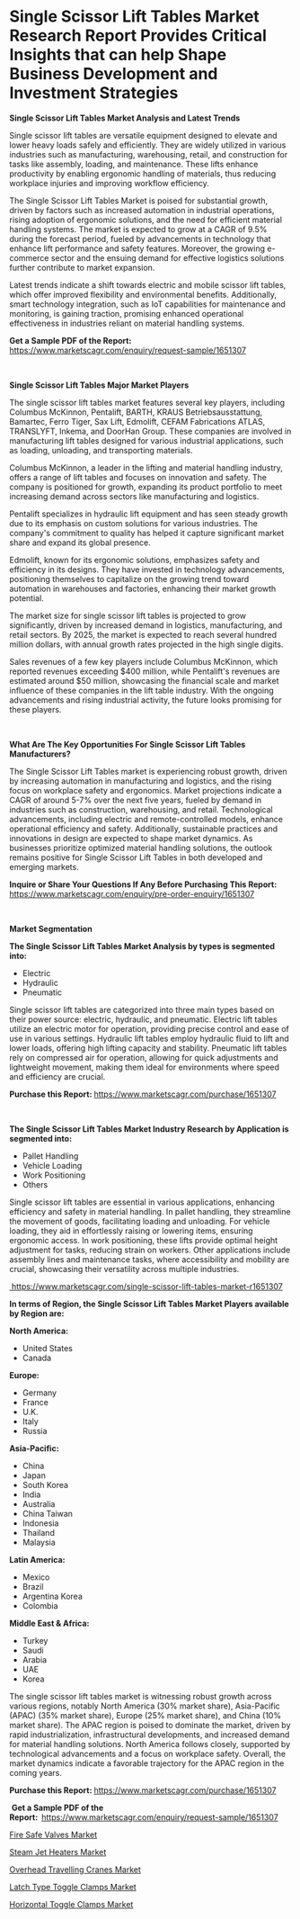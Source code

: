 <p><h1>Single Scissor Lift Tables Market Research Report Provides Critical Insights that can help Shape Business Development and Investment Strategies</h1></p><p><strong>Single Scissor Lift Tables Market Analysis and Latest Trends</strong></p>
<p><p>Single scissor lift tables are versatile equipment designed to elevate and lower heavy loads safely and efficiently. They are widely utilized in various industries such as manufacturing, warehousing, retail, and construction for tasks like assembly, loading, and maintenance. These lifts enhance productivity by enabling ergonomic handling of materials, thus reducing workplace injuries and improving workflow efficiency.</p><p>The Single Scissor Lift Tables Market is poised for substantial growth, driven by factors such as increased automation in industrial operations, rising adoption of ergonomic solutions, and the need for efficient material handling systems. The market is expected to grow at a CAGR of 9.5% during the forecast period, fueled by advancements in technology that enhance lift performance and safety features. Moreover, the growing e-commerce sector and the ensuing demand for effective logistics solutions further contribute to market expansion. </p><p>Latest trends indicate a shift towards electric and mobile scissor lift tables, which offer improved flexibility and environmental benefits. Additionally, smart technology integration, such as IoT capabilities for maintenance and monitoring, is gaining traction, promising enhanced operational effectiveness in industries reliant on material handling systems.</p></p>
<p><strong>Get a Sample PDF of the Report:&nbsp;</strong> <a href="https://www.marketscagr.com/enquiry/request-sample/1651307?utm_campaign=2955&utm_medium=2&utm_source=Github&utm_content=ia&utm_term=23032025&utm_id=single-scissor-lift-tables">https://www.marketscagr.com/enquiry/request-sample/1651307</a></p>
<p>&nbsp;</p>
<p><strong>Single Scissor Lift Tables Major Market Players</strong></p>
<p><p>The single scissor lift tables market features several key players, including Columbus McKinnon, Pentalift, BARTH, KRAUS Betriebsausstattung, Bamartec, Ferro Tiger, Sax Lift, Edmolift, CEFAM Fabrications ATLAS, TRANSLYFT, Inkema, and DoorHan Group. These companies are involved in manufacturing lift tables designed for various industrial applications, such as loading, unloading, and transporting materials.</p><p>Columbus McKinnon, a leader in the lifting and material handling industry, offers a range of lift tables and focuses on innovation and safety. The company is positioned for growth, expanding its product portfolio to meet increasing demand across sectors like manufacturing and logistics.</p><p>Pentalift specializes in hydraulic lift equipment and has seen steady growth due to its emphasis on custom solutions for various industries. The company's commitment to quality has helped it capture significant market share and expand its global presence.</p><p>Edmolift, known for its ergonomic solutions, emphasizes safety and efficiency in its designs. They have invested in technology advancements, positioning themselves to capitalize on the growing trend toward automation in warehouses and factories, enhancing their market growth potential.</p><p>The market size for single scissor lift tables is projected to grow significantly, driven by increased demand in logistics, manufacturing, and retail sectors. By 2025, the market is expected to reach several hundred million dollars, with annual growth rates projected in the high single digits.</p><p>Sales revenues of a few key players include Columbus McKinnon, which reported revenues exceeding $400 million, while Pentalift's revenues are estimated around $50 million, showcasing the financial scale and market influence of these companies in the lift table industry. With the ongoing advancements and rising industrial activity, the future looks promising for these players.</p></p>
<p>&nbsp;</p>
<p><strong>What Are The Key Opportunities For Single Scissor Lift Tables Manufacturers?</strong></p>
<p><p>The Single Scissor Lift Tables market is experiencing robust growth, driven by increasing automation in manufacturing and logistics, and the rising focus on workplace safety and ergonomics. Market projections indicate a CAGR of around 5-7% over the next five years, fueled by demand in industries such as construction, warehousing, and retail. Technological advancements, including electric and remote-controlled models, enhance operational efficiency and safety. Additionally, sustainable practices and innovations in design are expected to shape market dynamics. As businesses prioritize optimized material handling solutions, the outlook remains positive for Single Scissor Lift Tables in both developed and emerging markets.</p></p>
<p><strong>Inquire or Share Your Questions If Any Before Purchasing This Report:</strong> <a href="https://www.marketscagr.com/enquiry/pre-order-enquiry/1651307?utm_campaign=2955&utm_medium=2&utm_source=Github&utm_content=ia&utm_term=23032025&utm_id=single-scissor-lift-tables">https://www.marketscagr.com/enquiry/pre-order-enquiry/1651307</a></p>
<p>&nbsp;</p>
<p><strong>Market Segmentation</strong></p>
<p><strong>The Single Scissor Lift Tables Market Analysis by types is segmented into:</strong></p>
<p><ul><li>Electric</li><li>Hydraulic</li><li>Pneumatic</li></ul></p>
<p><p>Single scissor lift tables are categorized into three main types based on their power source: electric, hydraulic, and pneumatic. Electric lift tables utilize an electric motor for operation, providing precise control and ease of use in various settings. Hydraulic lift tables employ hydraulic fluid to lift and lower loads, offering high lifting capacity and stability. Pneumatic lift tables rely on compressed air for operation, allowing for quick adjustments and lightweight movement, making them ideal for environments where speed and efficiency are crucial.</p></p>
<p><strong>Purchase this Report:&nbsp;</strong><a href="https://www.marketscagr.com/purchase/1651307?utm_campaign=2955&utm_medium=2&utm_source=Github&utm_content=ia&utm_term=23032025&utm_id=single-scissor-lift-tables">https://www.marketscagr.com/purchase/1651307</a></p>
<p>&nbsp;</p>
<p><strong>The Single Scissor Lift Tables Market Industry Research by Application is segmented into:</strong></p>
<p><ul><li>Pallet Handling</li><li>Vehicle Loading</li><li>Work Positioning</li><li>Others</li></ul></p>
<p><p>Single scissor lift tables are essential in various applications, enhancing efficiency and safety in material handling. In pallet handling, they streamline the movement of goods, facilitating loading and unloading. For vehicle loading, they aid in effortlessly raising or lowering items, ensuring ergonomic access. In work positioning, these lifts provide optimal height adjustment for tasks, reducing strain on workers. Other applications include assembly lines and maintenance tasks, where accessibility and mobility are crucial, showcasing their versatility across multiple industries.</p></p>
<p><a href="https://www.marketscagr.com/single-scissor-lift-tables-market-r1651307?utm_campaign=2955&utm_medium=2&utm_source=Github&utm_content=ia&utm_term=23032025&utm_id=single-scissor-lift-tables">&nbsp;https://www.marketscagr.com/single-scissor-lift-tables-market-r1651307</a></p>
<p><strong>In terms of Region, the Single Scissor Lift Tables Market Players available by Region are:</strong></p>
<p>
    <p> <strong> North America: </strong>
        <ul>
            <li>United States</li>
            <li>Canada</li>
        </ul>
        </p> 
    <p> <strong> Europe: </strong>
        <ul>
            <li>Germany</li>
            <li>France</li>
            <li>U.K.</li>
            <li>Italy</li>
            <li>Russia</li>
        </ul>
        </p> 
    <p> <strong> Asia-Pacific: </strong>
        <ul>
            <li>China</li>
            <li>Japan</li>
            <li>South Korea</li>
            <li>India</li>
            <li>Australia</li>
            <li>China Taiwan</li>
            <li>Indonesia</li>
            <li>Thailand</li>
            <li>Malaysia</li>
        </ul>
        </p> 
    <p> <strong> Latin America: </strong>
        <ul>
            <li>Mexico</li>
            <li>Brazil</li>
            <li>Argentina Korea</li>
            <li>Colombia</li>
        </ul>
        </p> 
    <p> <strong> Middle East & Africa: </strong>
        <ul>
            <li>Turkey</li>
            <li>Saudi</li>
            <li>Arabia</li>
            <li>UAE</li>
            <li>Korea</li>
        </ul>
    </p>
    </p>
<p><p>The single scissor lift tables market is witnessing robust growth across various regions, notably North America (30% market share), Asia-Pacific (APAC) (35% market share), Europe (25% market share), and China (10% market share). The APAC region is poised to dominate the market, driven by rapid industrialization, infrastructural developments, and increased demand for material handling solutions. North America follows closely, supported by technological advancements and a focus on workplace safety. Overall, the market dynamics indicate a favorable trajectory for the APAC region in the coming years.</p></p>
<p><strong>Purchase this Report: </strong><a href="https://www.marketscagr.com/purchase/1651307?utm_campaign=2955&utm_medium=2&utm_source=Github&utm_content=ia&utm_term=23032025&utm_id=single-scissor-lift-tables">https://www.marketscagr.com/purchase/1651307</a></p>
<p>&nbsp;<strong>Get a Sample PDF of the Report:&nbsp;&nbsp;</strong><a href="https://www.marketscagr.com/enquiry/request-sample/1651307?utm_campaign=2955&utm_medium=2&utm_source=Github&utm_content=ia&utm_term=23032025&utm_id=single-scissor-lift-tables">https://www.marketscagr.com/enquiry/request-sample/1651307</a></p>
<p><strong></strong></p>
<p><p><a href="https://www.linkedin.com/pulse/astudy-onthe-global-fire-safe-valves-market-includinginformation-mtumf?utm_campaign=2955&utm_medium=2&utm_source=Github&utm_content=ia&utm_term=23032025&utm_id=single-scissor-lift-tables">Fire Safe Valves Market</a></p><p><a href="https://www.linkedin.com/pulse/steam-jet-heaters-market-research-sales-establishments-jlahf?utm_campaign=2955&utm_medium=2&utm_source=Github&utm_content=ia&utm_term=23032025&utm_id=single-scissor-lift-tables">Steam Jet Heaters Market</a></p><p><a href="https://www.linkedin.com/pulse/detailed-report-overhead-travelling-cranes-market-growth-ri1pf?utm_campaign=2955&utm_medium=2&utm_source=Github&utm_content=ia&utm_term=23032025&utm_id=single-scissor-lift-tables">Overhead Travelling Cranes Market</a></p><p><a href="https://www.linkedin.com/pulse/in-depth-latch-type-toggle-clamps-market-review-business-vs60f?utm_campaign=2955&utm_medium=2&utm_source=Github&utm_content=ia&utm_term=23032025&utm_id=single-scissor-lift-tables">Latch Type Toggle Clamps Market</a></p><p><a href="https://www.linkedin.com/pulse/examining-horizontal-toggle-clamps-market-manufacturing-emxqf?utm_campaign=2955&utm_medium=2&utm_source=Github&utm_content=ia&utm_term=23032025&utm_id=single-scissor-lift-tables">Horizontal Toggle Clamps Market</a></p></p>